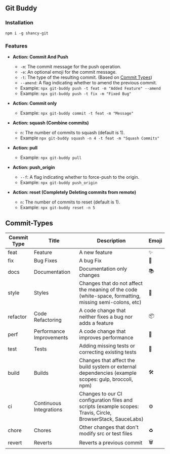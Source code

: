 ## Git Buddy

### Installation

```
npm i -g shancy-git
```

### Features

- **Action: Commit And Push**
  - `-m`: The commit message for the push operation.
  - `-e`: An optional emoji for the commit message.
  - `-t`: The type of the resulting commit. (Based on [Commit Types](#Commit-Types))
  - `--amend`: A flag indicating whether to amend the previous commit.
  - Example: `npx git-buddy push -t feat -m "Added Feature" --amend`
  - Example: `npx git-buddy push -t fix -m "Fixed Bug"`
- **Action: Commit only**

  - Example: `npx git-buddy commit -t feat -m "Message"`

- **Action: squash (Combine commits)**
  - `n`: The number of commits to squash (default is 1).
  - Example `npx git-buddy squash -n 4 -t feat -m "Squash Commits"`
- **Action: pull**

  - Example: `npx git-buddy pull`

- **Action: push_origin**

  - `--f`: A flag indicating whether to force-push to the origin.
  - Example: `npx git-buddy push_origin`

- **Action: reset (Completely Deleting commits from remote)**
  - `n`: The number of commits to reset (default is 1).
  - Example: `npx git-buddy reset -n 5`

## Commit-Types

| Commit Type | Title                    | Description                                                                                                 | Emoji |
| ----------- | ------------------------ | ----------------------------------------------------------------------------------------------------------- | ----- |
| feat        | Feature                  | A new feature                                                                                               | ✨    |
| fix         | Bug Fixes                | A bug Fix                                                                                                   | 🐛    |
| docs        | Documentation            | Documentation only changes                                                                                  | 📚    |
| style       | Styles                   | Changes that do not affect the meaning of the code (white-space, formatting, missing semi-colons, etc)      | 💎    |
| refactor    | Code Refactoring         | A code change that neither fixes a bug nor adds a feature                                                   | 📦    |
| perf        | Performance Improvements | A code change that improves performance                                                                     | 🚀    |
| test        | Tests                    | Adding missing tests or correcting existing tests                                                           | 🚨    |
| build       | Builds                   | Changes that affect the build system or external dependencies (example scopes: gulp, broccoli, npm)         | 🛠️    |
| ci          | Continuous Integrations  | Changes to our CI configuration files and scripts (example scopes: Travis, Circle, BrowserStack, SauceLabs) | ⚙️    |
| chore       | Chores                   | Other changes that don't modify src or test files                                                           | ♻️    |
| revert      | Reverts                  | Reverts a previous commit                                                                                   | 🗑️    |
